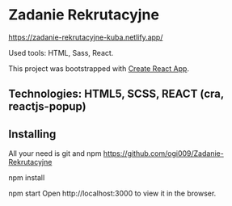 # Zadanie Rekrutacyjne

https://zadanie-rekrutacyjne-kuba.netlify.app/

Used tools: HTML, Sass, React.

This project was bootstrapped with [Create React App](https://github.com/facebook/create-react-app).

## Technologies: HTML5, SCSS, REACT (cra, reactjs-popup)

## Installing
  All your need is git and npm
  https://github.com/ogi009/Zadanie-Rekrutacyjne
  
  npm install
  
  npm start
  Open http://localhost:3000 to view it in the browser.

